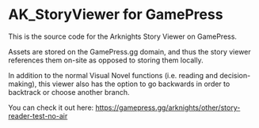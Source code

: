 # AK_StoryViewer for GamePress
This is the source code for the Arknights Story Viewer on GamePress.

Assets are stored on the GamePress.gg domain, and thus the story viewer references them on-site as opposed to storing them locally.

In addition to the normal Visual Novel functions (i.e. reading and decision-making), this viewer also has the option to go backwards in order to backtrack or choose another branch.

You can check it out here: https://gamepress.gg/arknights/other/story-reader-test-no-air
